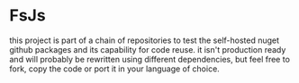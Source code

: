 # FsJs

this project is part of a chain of repositories to test the self-hosted nuget github packages and its capability for code reuse.
it isn't production ready and will probably be rewritten using different dependencies, but feel free to fork, copy the code or port it in your language of choice.
